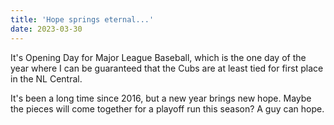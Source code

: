 ```yaml
---
title: 'Hope springs eternal...'
date: 2023-03-30
---
```


It's Opening Day for Major League Baseball, which is the one day of the year where I can be guaranteed that the Cubs are at least tied for first place in the NL Central.

It's been a long time since 2016, but a new year brings new hope. Maybe the pieces will come together for a playoff run this season? A guy can hope.
